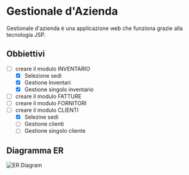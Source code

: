 # Gestionale d'Azienda 
Gestionale d'azienda è una applicazione web che funziona grazie alla tecnologia JSP.
## Obbiettivi
- [ ] creare il modulo INVENTARIO
  - [X] Selezione sedi
  - [X] Gestione Inventari
  - [X] Gestione singolo inventario
- [ ] creare il modulo FATTURE
- [ ] creare il modulo FORNITORI
- [ ] creare il modulo CLIENTI
  - [X] Selezine sedi
  - [ ] Gestione clienti
  - [ ] Gestione singolo cliente 
## Diagramma ER
![ER Diagram](https://i.imgur.com/EiDeA9c.png "Logo Title Text 1")

